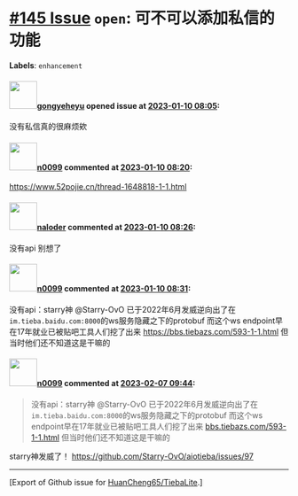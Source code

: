 # [\#145 Issue](https://github.com/HuanCheng65/TiebaLite/issues/145) `open`: 可不可以添加私信的功能
**Labels**: `enhancement`


#### <img src="https://avatars.githubusercontent.com/u/85177605?v=4" width="50">[gongyeheyu](https://github.com/gongyeheyu) opened issue at [2023-01-10 08:05](https://github.com/HuanCheng65/TiebaLite/issues/145):

没有私信真的很麻烦欸

#### <img src="https://avatars.githubusercontent.com/u/13030387?u=b18d797ff4ab4819de469d0e4928e00ed95caf26&v=4" width="50">[n0099](https://github.com/n0099) commented at [2023-01-10 08:20](https://github.com/HuanCheng65/TiebaLite/issues/145#issuecomment-1376887407):

https://www.52pojie.cn/thread-1648818-1-1.html

#### <img src="https://avatars.githubusercontent.com/u/23008346?u=d724006f85cf3497b0639dcd360f4aceb750fb63&v=4" width="50">[naloder](https://github.com/naloder) commented at [2023-01-10 08:26](https://github.com/HuanCheng65/TiebaLite/issues/145#issuecomment-1376893961):

没有api 别想了

#### <img src="https://avatars.githubusercontent.com/u/13030387?u=b18d797ff4ab4819de469d0e4928e00ed95caf26&v=4" width="50">[n0099](https://github.com/n0099) commented at [2023-01-10 08:31](https://github.com/HuanCheng65/TiebaLite/issues/145#issuecomment-1376899792):

没有api：starry神 @Starry-OvO 已于2022年6月发威逆向出了在`im.tieba.baidu.com:8000`的ws服务隐藏之下的protobuf
而这个ws endpoint早在17年就业已被贴吧工具人们挖了出来 https://bbs.tiebazs.com/593-1-1.html 但当时他们还不知道这是干嘛的

#### <img src="https://avatars.githubusercontent.com/u/13030387?u=b18d797ff4ab4819de469d0e4928e00ed95caf26&v=4" width="50">[n0099](https://github.com/n0099) commented at [2023-02-07 09:44](https://github.com/HuanCheng65/TiebaLite/issues/145#issuecomment-1420478674):

> 没有api：starry神 @Starry-OvO 已于2022年6月发威逆向出了在`im.tieba.baidu.com:8000`的ws服务隐藏之下的protobuf 而这个ws endpoint早在17年就业已被贴吧工具人们挖了出来 [bbs.tiebazs.com/593-1-1.html](https://bbs.tiebazs.com/593-1-1.html) 但当时他们还不知道这是干嘛的

starry神发威了！ https://github.com/Starry-OvO/aiotieba/issues/97


-------------------------------------------------------------------------------



[Export of Github issue for [HuanCheng65/TiebaLite](https://github.com/HuanCheng65/TiebaLite).]
